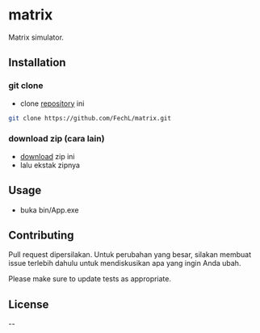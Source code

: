 # matrix

Matrix simulator.

## Installation

### git clone

* clone [repository](https://github.com/FechL/matrix.git) ini

```bash
git clone https://github.com/FechL/matrix.git
```

### download zip (cara lain)

* [download](https://github.com/FechL/matrix/archive/refs/heads/master.zip) zip ini
* lalu ekstak zipnya

## Usage

- buka bin/App.exe

## Contributing
Pull request dipersilakan. Untuk perubahan yang besar, silakan membuat issue terlebih dahulu untuk mendiskusikan apa yang ingin Anda ubah.

Please make sure to update tests as appropriate.

## License

--

